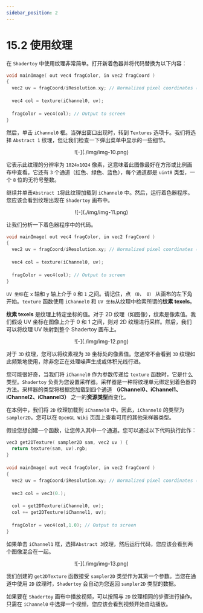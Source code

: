 ```yaml
---
sidebar_position: 2
---
```


# 15.2 使用纹理

在 `Shadertoy` 中使用纹理非常简单。打开新着色器并将代码替换为以下内容：

```cpp
void mainImage( out vec4 fragColor, in vec2 fragCoord )
{
  vec2 uv = fragCoord/iResolution.xy; // Normalized pixel coordinates (from 0 to 1)

  vec4 col = texture(iChannel0, uv);

  fragColor = vec4(col); // Output to screen
}
```

然后，单击 `iChannel0` 框。当弹出窗口出现时，转到 `Textures` 选项卡。我们将选择 `Abstract 1` 纹理，但让我们检查一下弹出菜单中显示的一些细节。

<p align="center">![-](./img/img-10.png)</p>

它表示此纹理的分辨率为 `1024x1024` 像素，这意味着此图像最好在方形或比例画布中查看。它还有 `3` 个通道（红色、绿色、蓝色），每个通道都是 `uint8` 类型，一个 `8` 位的无符号整数。

继续并单击`Abstract 1`将此纹理加载到 `iChannel0` 中。然后，运行着色器程序。您应该会看到纹理出现在 `Shadertoy` 画布中。

<p align="center">![-](./img/img-11.png)</p>

让我们分析一下着色器程序中的代码。

```cpp
void mainImage( out vec4 fragColor, in vec2 fragCoord )
{
  vec2 uv = fragCoord/iResolution.xy; // Normalized pixel coordinates (from 0 to 1)

  vec4 col = texture(iChannel0, uv);

  fragColor = vec4(col); // Output to screen
}
```

`UV 坐标`在 `x` 轴和 `y` 轴上介于 `0` 和 `1` 之间。请记住，点 `（0， 0）` 从画布的左下角开始。`texture` 函数使用 `iChannel0` 和 `UV 坐标`从纹理中检索所谓的**纹素 texels**。

**纹素 texels** 是纹理上特定坐标的值。对于 2D 纹理（如图像），纹素是像素值。我们假设 UV 坐标在图像上介于 0 和 1 之间，则对 2D 纹理进行采样。然后，我们可以将纹理 UV 映射到整个 Shadertoy 画布上。

<p align="center">![-](./img/img-12.png)</p>

对于 `3D` 纹理，您可以将纹素视为 `3D` 坐标处的像素值。您通常不会看到 `3D` 纹理如此频繁地使用，除非您正在处理噪声生成或体积光线行进。

您可能很好奇，当我们将 `iChannel0` 作为参数传递给 `texture` 函数时，它是什么类型。`Shadertoy` 负责为您设置采样器。采样器是一种将纹理单元绑定到着色器的方法。采样器的类型将根据您加载到四个通道 **（iChannel0、iChannel1、iChannel2、iChannel3）** 之一的**资源类型**而变化。

在本例中，我们将 `2D` 纹理加载到 `iChannel0` 中。因此，`iChannel0` 的类型为 `sampler2D`。您可以在 `OpenGL Wiki` 页面上查看可用的其他采样器类型。

假设您想创建一个函数，让您传入其中一个通道。您可以通过以下代码执行此作：

```cpp
vec3 get2DTexture( sampler2D sam, vec2 uv ) {
  return texture(sam, uv).rgb;
}

void mainImage( out vec4 fragColor, in vec2 fragCoord )
{
  vec2 uv = fragCoord/iResolution.xy; // Normalized pixel coordinates (from 0 to 1)

  vec3 col = vec3(0.);

  col = get2DTexture(iChannel0, uv);
  col += get2DTexture(iChannel1, uv);

  fragColor = vec4(col,1.0); // Output to screen
}
```

如果单击 `iChannel1` 框，选择`Abstract 3`纹理，然后运行代码，您应该会看到两个图像混合在一起。

<p align="center">![-](./img/img-13.png)</p>

我们创建的 `get2DTexture` 函数接受 `sampler2D` 类型作为其第一个参数。当您在通道中使用 `2D` 纹理时，`Shadertoy` 会自动为您返回 `sampler2D` 类型的数据。

如果要在 `Shadertoy` 画布中播放视频，可以按照与 `2D` 纹理相同的步骤进行操作。只需在 `iChannel0` 中选择一个视频，您应该会看到视频开始自动播放。













